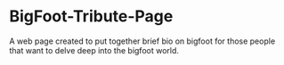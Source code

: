 # BigFoot-Tribute-Page
A web page created to put together brief bio on bigfoot for those people that want to delve deep into the bigfoot world. 
